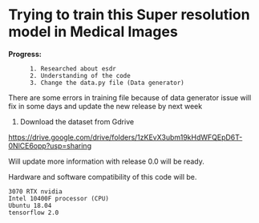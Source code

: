 # Trying to train this Super resolution model in Medical Images



**Progress:**

          1. Researched about esdr
          2. Understanding of the code
          3. Change the data.py file (Data generator)


There are some errors in training file because of data generator issue will fix in some days and update the new release 
by next week

1. Download the dataset from Gdrive

https://drive.google.com/drive/folders/1zKEvX3ubm19kHdWFQEpD6T-0NlCE6opp?usp=sharing

Will update more information with release 0.0 will be ready.


Hardware and software compatibility of this code will be.

    3070 RTX nvidia
    Intel 10400F processor (CPU)
    Ubuntu 18.04
    tensorflow 2.0
